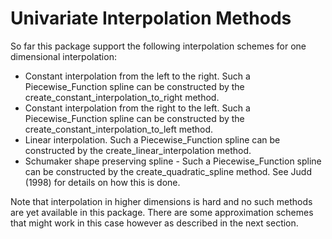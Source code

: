 # Univariate Interpolation Methods
So far this package support the following interpolation schemes for one dimensional interpolation:
* Constant interpolation from the left to the right. Such a Piecewise\_Function spline can be constructed by the create\_constant\_interpolation\_to\_right method.
* Constant interpolation from the right to the left. Such a Piecewise\_Function spline can be constructed by the create\_constant\_interpolation\_to\_left method.
* Linear interpolation. Such a Piecewise\_Function spline can be constructed by the create\_linear\_interpolation method.
* Schumaker shape preserving spline - Such a Piecewise\_Function spline can be constructed by the create\_quadratic\_spline method. See Judd (1998) for details on how this is done.

Note that interpolation in higher dimensions is hard and no such methods are yet available in this package. There are some approximation schemes that might work in this case however as described in the next section.
